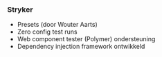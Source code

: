 ### Stryker

* Presets (door Wouter Aarts)
* Zero config test runs
* Web component tester (Polymer) ondersteuning
* Dependency injection framework ontwikkeld
